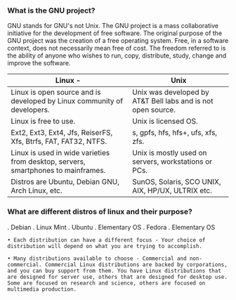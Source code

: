 ### What is the GNU project?
GNU stands for GNU's not Unix. 
The GNU project is a mass collaborative initiative for the development of free software. 
The original purpose of the GNU project was the creation of a free operating system. Free, in a software context, does not necessarily mean free of cost. 
The freedom referred to is the ability of anyone who wishes to run, copy, distribute, study, change and improve the software.

| Linux  - | Unix |
|  - | --------------------------- |
| Linux is open source and is developed by Linux community of developers. |Unix was developed by AT&T Bell labs and is not open source.|
| Linux is free to use. |Unix is licensed OS.|
| Ext2, Ext3, Ext4, Jfs, ReiserFS, Xfs, Btrfs, FAT, FAT32, NTFS. | s, gpfs, hfs, hfs+, ufs, xfs, zfs.|
| Linux is used in wide varieties from desktop, servers, smartphones to mainframes. | Unix is mostly used on servers, workstations or PCs.|
| Distros are Ubuntu, Debian GNU, Arch Linux, etc.| SunOS, Solaris, SCO UNIX, AIX, HP/UX, ULTRIX etc.|

### What are different distros of linux and their purpose?
.  Debian
. Linux Mint
. Ubuntu
.  Elementary OS
.  Fedora
.  Elementary OS

    • Each distribution can have a different focus - Your choice of distribution will depend on what you are trying to accomplish.

    • Many distributions available to choose - Commercial and non-commercial. Commercial Linux distributions are backed by corporations, and you can buy support from them. You have Linux distributions that are designed for server use, others that are designed for desktop use. Some are focused on research and science, others are focused on multimedia production.

